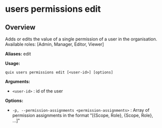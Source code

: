 # users permissions edit

## Overview

Adds or edits the value of a single permission of a user in the organisation. Available roles: [Admin, Manager, Editor, Viewer]

**Aliases:** edit

**Usage:**

```
quix users permissions edit [<user-id>] [options]
```

**Arguments:**

- `<user-id>` : id of the user

**Options:**

- `-p, --permission-assignments <permission-assignments>` : Array of permission assignments in the format "[{Scope, Role}, {Scope, Role}, ...]"

